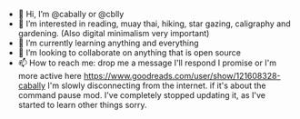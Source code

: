 - 👋 Hi, I’m @cabally or @cblly
- 👀 I’m interested in reading, muay thai, hiking, star gazing, caligraphy and gardening. (Also digital minimalism very important)
- 🌱 I’m currently learning anything and everything
- 💞️ I’m looking to collaborate on anything that is open source
- 📫 How to reach me: drop me a message I'll respond I promise or I'm more active here https://www.goodreads.com/user/show/121608328-cabally
    I'm slowly disconnecting from the internet.
    if it's about the command pause mod. I've completely stopped updating it, as I've started to learn other things sorry.

<!---
cabally/cabally is a ✨ special ✨ repository because its `README.md` (this file) appears on your GitHub profile.
You can click the Preview link to take a look at your changes.
--->
